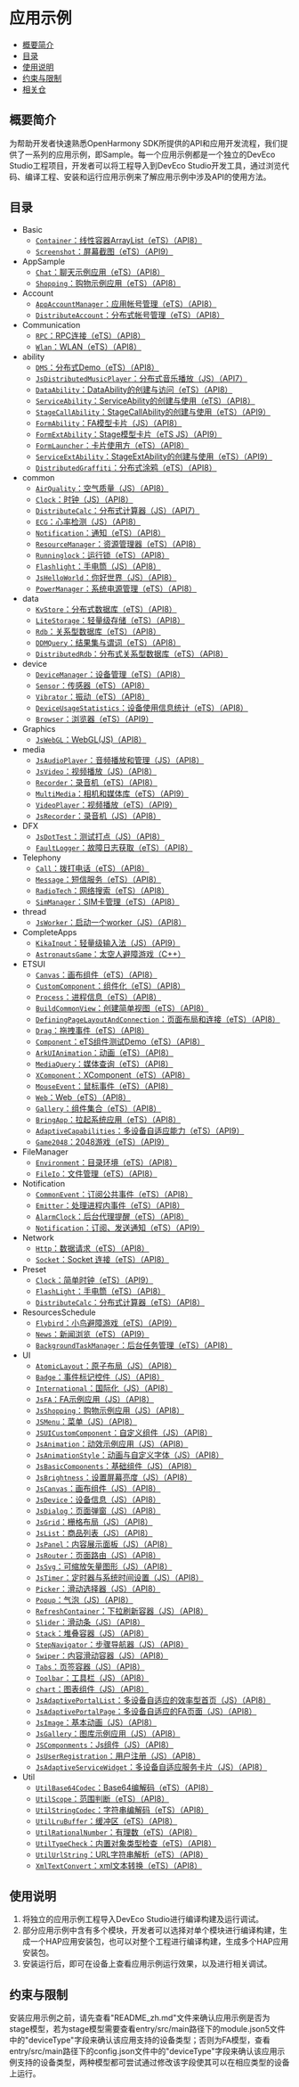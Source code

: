 # 应用示例<a name="ZH-CN_TOPIC_0000001115464207"></a>

-   [概要简介](#section1470103520301)
-   [目录](#sectionMenu)
-   [使用说明](#section17988202503116)
-   [约束与限制](#section18841871178)
-   [相关仓](#section741114082513)

## 概要简介<a name="section1470103520301"></a>

为帮助开发者快速熟悉OpenHarmony SDK所提供的API和应用开发流程，我们提供了一系列的应用示例，即Sample。每一个应用示例都是一个独立的DevEco Studio工程项目，开发者可以将工程导入到DevEco Studio开发工具，通过浏览代码、编译工程、安装和运行应用示例来了解应用示例中涉及API的使用方法。

## 目录<a name="sectionMenu"></a>
- Basic
  - [`Container`：线性容器ArrayList（eTS）（API8）](Basic/Container)
  - [`Screenshot`：屏幕截图（eTS）（API9）](Basic/Screenshot)
- AppSample
  - [`Chat`：聊天示例应用（eTS）（API8）](AppSample/Chat)
  - [`Shopping`：购物示例应用（eTS）（API8）](AppSample/Shopping)
- Account
  - [`AppAccountManager`：应用帐号管理（eTS）（API8）](Account/AppAccountManager)
  - [`DistributeAccount`：分布式帐号管理（eTS）（API8）](Account/DistributeAccount)
- Communication
  - [`RPC`：RPC连接（eTS）（API8）](Communication/RPC)
  - [`Wlan`：WLAN（eTS）（API8）](Communication/Wlan)
- ability
  - [`DMS`：分布式Demo（eTS）（API8）](ability/DMS)
  - [`JsDistributedMusicPlayer`：分布式音乐播放（JS）（API7）](ability/JsDistributedMusicPlayer)
  - [`DataAbility`：DataAbility的创建与访问（eTS）（API8）](ability/DataAbility)
  - [`ServiceAbility`：ServiceAbility的创建与使用（eTS）（API8）](ability/ServiceAbility)
  - [`StageCallAbility`：StageCallAbility的创建与使用（eTS）（API9）](ability/StageCallAbility)
  - [`FormAbility`：FA模型卡片（JS）（API8）](ability/FormAbility)
  - [`FormExtAbility`：Stage模型卡片（eTS JS）（API9）](ability/FormExtAbility)
  - [`FormLauncher`：卡片使用方（eTS）（API8）](ability/FormLauncher)
  - [`ServiceExtAbility`：StageExtAbility的创建与使用（eTS）（API9）](ability/ServiceExtAbility)
  - [`DistributedGraffiti`：分布式涂鸦（eTS）（API8）](ability/DistributedGraffiti)
- common
  - [`AirQuality`：空气质量（JS）（API8）](common/AirQuality)
  - [`Clock`：时钟（JS）（API8）](common/Clock)
  - [`DistributeCalc`：分布式计算器（JS）（API7）](common/DistributeCalc)
  - [`ECG`：心率检测（JS）（API8）](common/ECG)
  - [`Notification`：通知（eTS）（API8）](common/Notification)
  - [`ResourceManager`：资源管理器（eTS）（API8）](common/ResourceManager)
  - [`Runninglock`：运行锁（eTS）（API8）](common/Runninglock)
  - [`Flashlight`：手电筒（JS）（API8）](common/Flashlight)
  - [`JsHelloWorld`：你好世界（JS）（API8）](common/JsHelloWorld)
  - [`PowerManager`：系统电源管理（eTS）（API8）](common/PowerManager)
- data
  - [`KvStore`：分布式数据库（eTS）（API8）](data/Kvstore)
  - [`LiteStorage`：轻量级存储（eTS）（API8）](data/LiteStorage)
  - [`Rdb`：关系型数据库（eTS）（API8）](data/Rdb)
  - [`DDMQuery`：结果集与谓词（eTS）（API8）](data/DDMQuery)
  - [`DistributedRdb`：分布式关系型数据库（eTS）（API8）](data/DistributedRdb)
- device
  - [`DeviceManager`：设备管理（eTS）（API8）](device/DeviceManager)
  - [`Sensor`：传感器（eTS）（API8）](device/Sensor)
  - [`Vibrator`：振动（eTS）（API8）](device/Vibrator)
  - [`DeviceUsageStatistics`：设备使用信息统计（eTS）（API8）](device/DeviceUsageStatistics)
  - [`Browser`：浏览器（eTS）（API9）](device/Browser)
- Graphics
  - [`JsWebGL`：WebGL(JS)（API8）](Graphics/JsWebGL)
- media
  - [`JsAudioPlayer`：音频播放和管理（JS）（API8）](media/JsAudioPlayer)
  - [`JsVideo`：视频播放（JS）（API8）](media/JsVideo)
  - [`Recorder`：录音机（eTS）（API8）](media/Recorder)
  - [`MultiMedia`：相机和媒体库（eTS）（API9）](media/MultiMedia)
  - [`VideoPlayer`：视频播放（eTS）（API9）](media/VideoPlayer)
  - [`JsRecorder`：录音机（JS）（API8）](media/JSRecorder)
- DFX
  - [`JsDotTest`：测试打点（JS）（API8）](DFX/JsDotTest)
  - [`FaultLogger`：故障日志获取（eTS）（API8）](DFX/FaultLogger)
- Telephony
  - [`Call`：拨打电话（eTS）（API8）](Telephony/Call)
  - [`Message`：短信服务（eTS）（API8）](Telephony/Message)
  - [`RadioTech`：网络搜索（eTS）（API8）](Telephony/RadioTech)
  - [`SimManager`：SIM卡管理（eTS）（API8）](Telephony/SimManager)
- thread
  - [`JsWorker`：启动一个worker（JS）（API8）](thread/JsWorker)
- CompleteApps
  - [`KikaInput`：轻量级输入法（JS）（API9）](CompleteApps/KikaInput)
  - [`AstronautsGame`：太空人避障游戏（C++）](CompleteApps/AstronautsGame)
- ETSUI
  - [`Canvas`：画布组件（eTS）（API8）](ETSUI/Canvas)
  - [`CustomComponent`：组件化（eTS）（API8）](ETSUI/CustomComponent)
  - [`Process`：进程信息（eTS）（API8）](ETSUI/Process)
  - [`BuildCommonView`：创建简单视图（eTS）（API8）](ETSUI/BuildCommonView)
  - [`DefiningPageLayoutAndConnection`：页面布局和连接（eTS）（API8）](ETSUI/DefiningPageLayoutAndConnection)
  - [`Drag`：拖拽事件（eTS）（API8）](ETSUI/Drag)
  - [`Component`：eTS组件测试Demo（eTS）（API8）](ETSUI/Component)
  - [`ArkUIAnimation`：动画（eTS）（API8）](ETSUI/ArkUIAnimation)
  - [`MediaQuery`：媒体查询（eTS）（API8）](ETSUI/MediaQuery)
  - [`XComponent`：XComponent（eTS）（API8）](ETSUI/XComponent)
  - [`MouseEvent`：鼠标事件（eTS）（API8）](ETSUI/MouseEvent)
  - [`Web`：Web（eTS）（API8）](ETSUI/Web)
  - [`Gallery`：组件集合（eTS）（API8）](ETSUI/Gallery)
  - [`BringApp`：拉起系统应用（eTS）（API8）](ETSUI/BringApp)
  - [`AdaptiveCapabilities`：多设备自适应能力（eTS）（API9）](ETSUI/AdaptiveCapabilities)
  - [`Game2048`：2048游戏（eTS）（API9）](ETSUI/Game2048)
- FileManager
  - [`Environment`：目录环境（eTS）（API8）](FileManager/Environment)
  - [`FileIo`：文件管理（eTS）（API8）](FileManager/FileIo)
- Notification
  - [`CommonEvent`：订阅公共事件（eTS）（API8）](Notification/CommonEvent)
  - [`Emitter`：处理进程内事件（eTS）（API8）](Notification/Emitter)
  - [`AlarmClock`：后台代理提醒（eTS）（API8）](Notification/AlarmClock)
  - [`Notification`：订阅、发送通知（eTS）（API9）](Notification/Notification)
- Network
  - [`Http`：数据请求（eTS）（API8）](Network/Http)
  - [`Socket`：Socket 连接（eTS）（API8）](Network/Socket)
- Preset
  - [`Clock`：简单时钟（eTS）（API9）](Preset/Clock)
  - [`FlashLight`：手电筒（eTS）（API8）](Preset/FlashLight)
  - [`DistributeCalc`：分布式计算器（eTS）（API8）](Preset/DistributeCalc)
- ResourcesSchedule
  - [`Flybird`：小鸟避障游戏（eTS）（API9）](ResourcesSchedule/Flybird)
  - [`News`：新闻浏览（eTS）（API9）](ResourcesSchedule/News)
  - [`BackgroundTaskManager`：后台任务管理（eTS）（API8）](ResourcesSchedule/BackgroundTaskManager)
- UI
  - [`AtomicLayout`：原子布局（JS）（API8）](UI/AtomicLayout)
  - [`Badge`：事件标记控件（JS）（API8）](UI/Badge)
  - [`International`：国际化（JS）（API8）](UI/International)
  - [`JsFA`：FA示例应用（JS）（API8）](UI/JsFA)
  - [`JsShopping`：购物示例应用（JS）（API8）](UI/JsShopping)
  - [`JSMenu`：菜单（JS）（API8）](UI/JSMenu)
  - [`JSUICustomComponent`：自定义组件（JS）（API8）](UI/JSUICustomComponent)
  - [`JsAnimation`：动效示例应用（JS）（API8）](UI/JsAnimation)
  - [`JsAnimationStyle`：动画与自定义字体（JS）（API8）](UI/JsAnimationStyle)
  - [`JsBasicComponents`：基础组件（JS）（API8）](UI/JsBasicComponents)
  - [`JsBrightness`：设置屏幕亮度（JS）（API8）](UI/JsBrightness)
  - [`JsCanvas`：画布组件（JS）（API8）](UI/JsCanvas)
  - [`JsDevice`：设备信息（JS）（API8）](UI/JsDevice)
  - [`JsDialog`：页面弹窗（JS）（API8）](UI/JsDialog)
  - [`JsGrid`：栅格布局（JS）（API8）](UI/JsGrid)
  - [`JsList`：商品列表（JS）（API8）](UI/JsList)
  - [`JsPanel`：内容展示面板（JS）（API8）](UI/JsPanel)
  - [`JsRouter`：页面路由（JS）（API8）](UI/JsRouter)
  - [`JsSvg`：可缩放矢量图形（JS）（API8）](UI/JsSvg)
  - [`JsTimer`：定时器与系统时间设置（JS）（API8）](UI/JsTimer)
  - [`Picker`：滑动选择器（JS）（API8）](UI/Picker)
  - [`Popup`：气泡（JS）（API8）](UI/Popup)
  - [`RefreshContainer`：下拉刷新容器（JS）（API8）](UI/RefreshContainer)
  - [`Slider`：滑动条（JS）（API8）](UI/Slider)
  - [`Stack`：堆叠容器（JS）（API8）](UI/Stack)
  - [`StepNavigator`：步骤导航器（JS）（API8）](UI/StepNavigator)
  - [`Swiper`：内容滑动容器（JS）（API8）](UI/Swiper)
  - [`Tabs`：页签容器（JS）（API8）](UI/Tabs)
  - [`Toolbar`：工具栏（JS）（API8）](UI/Toolbar)
  - [`chart`：图表组件（JS）（API8）](UI/chart)
  - [`JsAdaptivePortalList`：多设备自适应的效率型首页（JS）（API8）](UI/JsAdaptivePortalList)
  - [`JsAdaptivePortalPage`：多设备自适应的FA页面（JS）（API8）](UI/JsAdaptivePortalPage)
  - [`JsImage`：基本动画（JS）（API8）](UI/JsImage)
  - [`JsGallery`：图库示例应用（JS）（API8）](UI/JsGallery)
  - [`JSComponments`：Js组件（JS）（API8）](UI/JSComponments)
  - [`JsUserRegistration`：用户注册（JS）（API8）](UI/JsUserRegistration)
  - [`JsAdaptiveServiceWidget`：多设备自适应服务卡片（JS）（API8）](UI/JsAdaptiveServiceWidget)
- Util
  - [`UtilBase64Codec`：Base64编解码（eTS）（API8）](Util/UtilBase64Codec)
  - [`UtilScope`：范围判断（eTS）（API8）](Util/UtilScope)
  - [`UtilStringCodec`：字符串编解码（eTS）（API8）](Util/UtilStringCodec)
  - [`UtilLruBuffer`：缓冲区（eTS）（API8）](Util/UtilLruBuffer)
  - [`UtilRationalNumber`：有理数（eTS）（API8）](Util/UtilRationalNumber)
  - [`UtilTypeCheck`：内置对象类型检查（eTS）（API8）](Util/UtilTypeCheck)
  - [`UtilUrlString`：URL字符串解析（eTS）（API8）](Util/UtilUrlString)
  - [`XmlTextConvert`：xml文本转换（eTS）（API8）](Util/XmlTextConvert)

## 使用说明<a name="section17988202503116"></a>

1.  将独立的应用示例工程导入DevEco Studio进行编译构建及运行调试。
2.  部分应用示例中含有多个模块，开发者可以选择对单个模块进行编译构建，生成一个HAP应用安装包，也可以对整个工程进行编译构建，生成多个HAP应用安装包。
3.  安装运行后，即可在设备上查看应用示例运行效果，以及进行相关调试。

## 约束与限制<a name="section18841871178"></a>

安装应用示例之前，请先查看"README_zh.md"文件来确认应用示例是否为stage模型，若为stage模型需要查看entry/src/main路径下的module.json5文件中的"deviceType"字段来确认该应用支持的设备类型；否则为FA模型，查看entry/src/main路径下的config.json文件中的"deviceType"字段来确认该应用示例支持的设备类型，两种模型都可尝试通过修改该字段使其可以在相应类型的设备上运行。